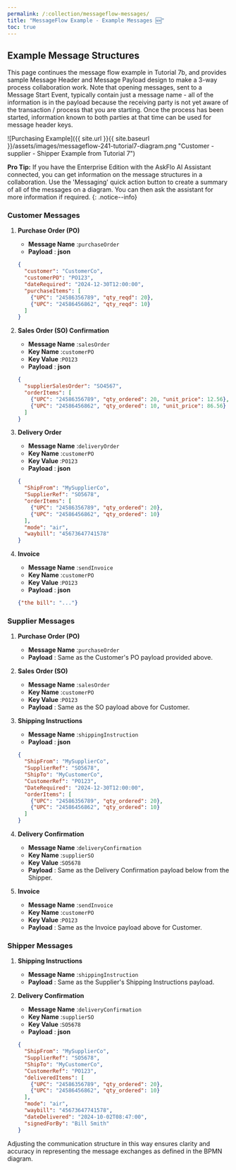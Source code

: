 ```yaml
---
permalink: /:collection/messageflow-messages/
title: "MessageFlow Example - Example Messages 🆕"
toc: true
---
```

## Example Message Structures

This page continues the message flow example in Tutorial 7b, and provides sample Message Header and Message Payload design to make a 3-way process collaboration work.
Note that opening messages, sent to a Message Start Event, typically contain just a message name - all of the information is in the payload because the receiving party is not yet aware of the transaction / process that you are starting.  Once the process has been started, information known to both parties at that time can be used for message header keys.

![Purchasing Example]({{ site.url }}{{ site.baseurl }}/assets/images/messageflow-241-tutorial7-diagram.png "Customer - supplier - Shipper Example from Tutorial 7")

**Pro Tip:** If you have the Enterprise Edition with the AskFlo AI Assistant connected, you can get information on the message structures in a collaboration.  Use the 'Messaging' quick action button to create a summary of all of the messages on a diagram.   You can then ask the assistant for more information if required.
{: .notice--info}

### Customer Messages

1. **Purchase Order (PO)**

   * **Message Name** :`purchaseOrder`
   * **Payload** :
     **json**

   ```json
   {
     "customer": "CustomerCo",
     "customerPO": "PO123",
     "dateRequired": "2024-12-30T12:00:00",
     "purchaseItems": [
       {"UPC": "24586356789", "qty_reqd": 20},
       {"UPC": "24586456862", "qty_reqd": 10}
     ]
   }
   ```
2. **Sales Order (SO) Confirmation**

   * **Message Name** :`salesOrder`
   * **Key Name** :`customerPO`
   * **Key Value** :`PO123`
   * **Payload** :
     **json**

   ```json
   {
     "supplierSalesOrder": "SO4567",
     "orderItems": [
       {"UPC": "24586356789", "qty_ordered": 20, "unit_price": 12.56},
       {"UPC": "24586456862", "qty_ordered": 10, "unit_price": 86.56}
     ]
   }
   ```
3. **Delivery Order**

   * **Message Name** :`deliveryOrder`
   * **Key Name** :`customerPO`
   * **Key Value** :`PO123`
   * **Payload** :
     **json**

   ```json
   {
     "ShipFrom": "MySupplierCo",
     "SupplierRef": "SO5678",
     "orderItems": [
       {"UPC": "24586356789", "qty_ordered": 20},
       {"UPC": "24586456862", "qty_ordered": 10}
     ],
     "mode": "air",
     "waybill": "45673647741578"
   }
   ```
4. **Invoice**

   * **Message Name** :`sendInvoice`
   * **Key Name** :`customerPO`
   * **Key Value** :`PO123`
   * **Payload** :
     **json**

   ```json
   {"the bill": "..."}
   ```

### Supplier Messages

1. **Purchase Order (PO)**

   * **Message Name** :`purchaseOrder`
   * **Payload** : Same as the Customer's PO payload provided above.
2. **Sales Order (SO)**

   * **Message Name** :`salesOrder`
   * **Key Name** :`customerPO`
   * **Key Value** :`PO123`
   * **Payload** : Same as the SO payload above for Customer.
3. **Shipping Instructions**

   * **Message Name** :`shippingInstruction`
   * **Payload** :
     **json**

   ```json
   {
     "ShipFrom": "MySupplierCo",
     "SupplierRef": "SO5678",
     "ShipTo": "MyCustomerCo",
     "CustomerRef": "PO123",
     "DateRequired": "2024-12-30T12:00:00",
     "orderItems": [
       {"UPC": "24586356789", "qty_ordered": 20},
       {"UPC": "24586456862", "qty_ordered": 10}
     ]
   }
   ```
4. **Delivery Confirmation**

   * **Message Name** :`deliveryConfirmation`
   * **Key Name** :`supplierSO`
   * **Key Value** :`SO5678`
   * **Payload** : Same as the Delivery Confirmation payload below from the Shipper.
5. **Invoice**

   * **Message Name** :`sendInvoice`
   * **Key Name** :`customerPO`
   * **Key Value** :`PO123`
   * **Payload** : Same as the Invoice payload above for Customer.

### Shipper Messages

1. **Shipping Instructions**

   * **Message Name** :`shippingInstruction`
   * **Payload** : Same as the Supplier's Shipping Instructions payload.
2. **Delivery Confirmation**

   * **Message Name** :`deliveryConfirmation`
   * **Key Name** :`supplierSO`
   * **Key Value** :`SO5678`
   * **Payload** :
     **json**

   ```json
   {
     "ShipFrom": "MySupplierCo",
     "SupplierRef": "SO5678",
     "ShipTo": "MyCustomerCo",
     "CustomerRef": "PO123",
     "deliveredItems": [
       {"UPC": "24586356789", "qty_ordered": 20},
       {"UPC": "24586456862", "qty_ordered": 10}
     ],
     "mode": "air",
     "waybill": "45673647741578",
     "dateDelivered": "2024-10-02T08:47:00",
     "signedForBy": "Bill Smith"
   }
   ```

Adjusting the communication structure in this way ensures clarity and accuracy in representing the message exchanges as defined in the BPMN diagram.
